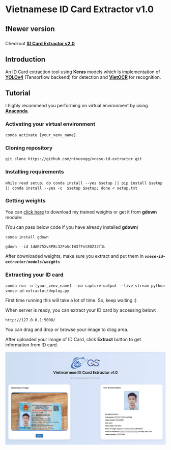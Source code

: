 # **Vietnamese ID Card Extractor v1.0**
## **❗Newer version**

Checkout [**ID Card Extractor v2.0**](https://github.com/ntvuongg/vnese-id-extractor-v2)

## **Introduction**

An ID Card extraction tool using **Keras** models which is implementation of [**YOLOv4**](https://github.com/AlexeyAB/darknet) (Tensorflow backend) for detection and [**VietOCR**](https://github.com/pbcquoc/vietocr) for recognition.

## **Tutorial**

I highly recommend you performing on virtual environment by using [**Anaconda**](https://docs.anaconda.com/anaconda/install/index.html).

### **Activating your virtual environment**

```
conda activate [your_venv_name]
```

### **Cloning repository**

```
git clone https://github.com/ntvuongg/vnese-id-extractor.git
```

### **Installing requirements**

```
while read setup; do conda install --yes $setup || pip install $setup || conda install --yes -c  $setup $setup; done < setup.txt
```

### **Getting weights**

You can [click here](https://drive.google.com/drive/folders/1CDiN1Ogq1h4VzOQG5eqLh4eEuP065bWj?usp=sharing) to download my trained weights or get it from **gdown** module:

(You can pass below code if you have already installed **gdown**)

```
conda install gdown
```

```
gdown --id 1dAK75XvXP8L32FoSc1W3fFnt80Z32f1L
```

After downloaded weights, make sure you extract and put them in **_`vnese-id-extractor/models/weights`_**

### **Extracting your ID card**

```
conda run -n [your_venv_name] --no-capture-output --live-stream python vnese-id-extractor/deploy.py
```

First time running this will take a lot of time. So, keep waiting :)

When server is ready, you can extract your ID card by accessing below:

```
http://127.0.0.1:5000/
```

You can drag and drop or browse your image to drag area.

After uploaded your image of ID Card, click **Extract** button to get information from ID card.

![demo](demo.jpg)
